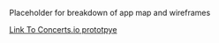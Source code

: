 
Placeholder for breakdown of app map and wireframes



[Link To Concerts.io prototpye](https://www.figma.com/proto/z4GVSZ1BbBDW4fGIACFuyF/wireframe?node-id=12%3A54&scaling=scale-down&page-id=0%3A1&starting-point-node-id=10%3A9)